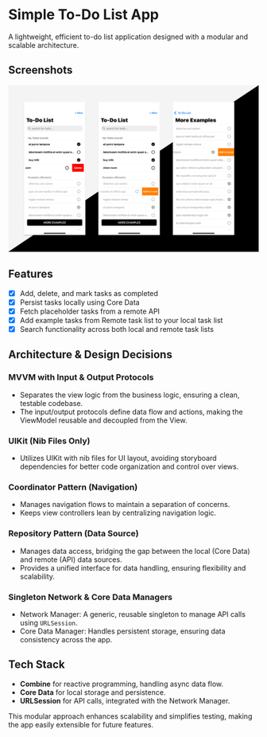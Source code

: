 # Simple To-Do List App

A lightweight, efficient to-do list application designed with a modular and scalable architecture. 

## Screenshots
![todo-screenshots](Screenshots/todo-screenshots.png)

## Features
- [X] Add, delete, and mark tasks as completed
- [X] Persist tasks locally using Core Data
- [X] Fetch placeholder tasks from a remote API
- [X] Add example tasks from Remote task list to your local task list
- [X] Search functionality across both local and remote task lists

## Architecture & Design Decisions

### MVVM with Input & Output Protocols
- Separates the view logic from the business logic, ensuring a clean, testable codebase.
- The input/output protocols define data flow and actions, making the ViewModel reusable and decoupled from the View.

### UIKit (Nib Files Only)
- Utilizes UIKit with nib files for UI layout, avoiding storyboard dependencies for better code organization and control over views.

### Coordinator Pattern (Navigation)
- Manages navigation flows to maintain a separation of concerns.
- Keeps view controllers lean by centralizing navigation logic.

### Repository Pattern (Data Source)
- Manages data access, bridging the gap between the local (Core Data) and remote (API) data sources.
- Provides a unified interface for data handling, ensuring flexibility and scalability.

### Singleton Network & Core Data Managers
- Network Manager: A generic, reusable singleton to manage API calls using `URLSession`.
- Core Data Manager: Handles persistent storage, ensuring data consistency across the app.

## Tech Stack
- **Combine** for reactive programming, handling async data flow.
- **Core Data** for local storage and persistence.
- **URLSession** for API calls, integrated with the Network Manager.
  
This modular approach enhances scalability and simplifies testing, making the app easily extensible for future features.
